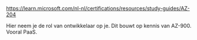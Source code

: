 https://learn.microsoft.com/nl-nl/certifications/resources/study-guides/AZ-204

Hier neem je de rol van ontwikkelaar op je. Dit bouwt op kennis van AZ-900.
Vooral PaaS.


